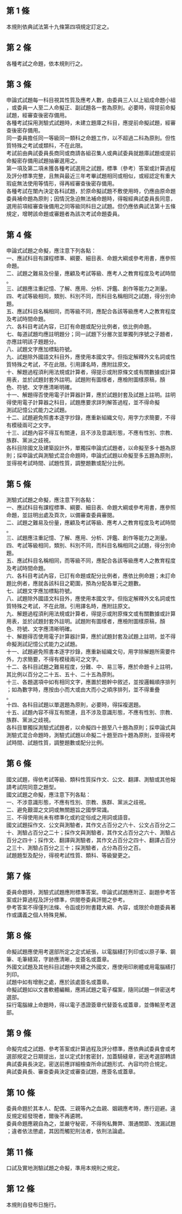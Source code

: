 第 1 條
-------
本規則依典試法第十九條第四項規定訂定之。

第 2 條
-------
各種考試之命題，依本規則行之。

第 3 條
-------
申論式試題每一科目視其性質及應考人數，由委員三人以上組成命題小組  
，或委員一人至二人命擬正、副試題各一套為原則。必要時，得提前命擬  
試題，經審查後密存備用。  
各種考試採用測驗式試題時，未建立題庫之科目，應提前命擬試題，經審  
查後密存備用。  
同一委員擔任同一等級同一類科之命題工作，以不超過二科為原則。但性  
質特殊之考試或類科，不在此限。  
考試前由典試委員長商同或商請各組召集人或典試委員就題庫試題或提前  
命擬密存備用試題抽審選用之。  
第一項及第二項未獲各種考試選用之試題，標準（參考）答案或計算過程  
及評分標準完整，且無與最近三年考畢試題相同或相似，或經認定有重大  
瑕疵無法使用等情形，得再經審查後密存備用。  
各種考試在闈內決定各科試題，於原命擬試題不敷使用時，仍應由原命題  
委員補命題為原則；因情況急迫無法補命題時，得報經典試委員長同意，  
選用前項經審查後備用之同等級同科目之試題。但仍應依典試法第十五條  
規定，增聘該命題或審題者為該次考試命題委員。

第 4 條
-------
申論式試題之命擬，應注意下列各點：  
一、應試科目有課程標準、綱要、細目表、命題大綱或參考用書，應參照  
    命題。  
二、試題之難易及份量，應顧及考試等級、應考人之教育程度及考試時間  
    。  
三、試題應注重記憶、了解、應用、分析、評鑑、創作等能力之測量。  
四、考試等級相同，類別、科別不同，而科目名稱相同之試題，得分別命  
    題。  
五、應試科目名稱相同，而等級不同，應配合各該等級應考人之教育程度  
    及考試時間命題。  
六、各科目考試內容，已訂有命題或配分比例者，依比例命題。  
七、每道試題均應註明題分；同一試題下分層次並單獨列序號之子題者，  
    亦應註明該子題題分。  
八、試題文字應加標點符號。  
九、試題除外國語文科目外，應使用本國文字。但指定解釋外文名詞或性  
    質特殊之考試，不在此限。引用譯名時，應附註原文。  
十、解題過程須利用法規或計算者，得提示或附原條文或有關數據或計算  
    用表，並於試題封套外註明。試題附有圖樣者，應檢附圖樣原稿，顏  
    色、符號、文字應清晰明確。  
十一、解題得否使用電子計算器計算，應於試題封套及試題上註明。註明  
      得使用電子計算器之科目，試題應要求詳列解答過程，並不得命擬  
      測試記憶公式能力之試題。  
十二、試題避免照書本逐字抄錄，應重新組織文句，用字力求簡要，不得  
      有模稜兩可之文字。  
十三、試題內容不得互有關連，且不涉及意識形態，不應有性別、宗教、  
      族群、黨派之歧視。  
各科目除國文及建築設計外，單獨採申論式試題者，以命擬至多十題為原  
則；採申論式與測驗式混合命題時，申論式試題以命擬至多五題為原則，  
並得視考試時間、試題性質，調整題數或配分比例。

第 5 條
-------
測驗式試題之命擬，應注意下列各點：  
一、應試科目有課程標準、綱要、細目表、命題大綱或參考用書，應參照  
    命題，並註明出處及頁次，以備審查委員審閱。  
二、試題之難易及份量，應顧及考試等級、應考人之教育程度及考試時間  
    。  
三、試題應注重記憶、了解、應用、分析、評鑑、創作等能力之測量。  
四、考試等級相同，類別、科別不同，而科目名稱相同之試題，得分別命  
    題。  
五、應試科目名稱相同，而等級不同，應配合各該等級應考人之教育程度  
    及考試時間命題。  
六、各科目考試內容，已訂有命題或配分比例者，應依比例命題；未訂命  
    題比例者，應就各該科目之範圍，預為分配各單元之題數。  
七、試題文字應加標點符號。  
八、試題除外國語文科目外，應使用本國文字。但指定解釋外文名詞或性  
    質特殊之考試，不在此限。引用譯名時，應附註原文。  
九、解題過程須利用法規或計算者，得提示或附原條文或有關數據或計算  
    用表，並於試題封套外註明。試題附有圖樣者，應檢附圖樣原稿，顏  
    色、符號、文字應清晰明確。  
十、解題得否使用電子計算器計算，應於試題封套及試題上註明，並不得  
    命擬測試記憶公式能力之試題。  
十一、試題避免照書本逐字抄錄，應重新組織文句，用字除解題所需要件  
      外，力求簡要，不得有模稜兩可之文字。  
十二、各科目試題之難易程度，分難、中、易三等，應於命題卡上註明，  
      其比例以百分之二十五、五十、二十五為原則。  
十三、各題選項中如有相同文字，應置於題幹中敘述，並按邏輯順序排列  
      ；如為數字時，應按由小而大或由大而小之順序排列，並不得重疊  
      。  
十四、各科目試題以單選題為原則，必要時，得採複選題。  
十五、試題內容不得互有關連，且不涉及意識形態，不應有性別、宗教、  
      族群、黨派之歧視。  
各科目單獨採測驗式試題者，以命擬四十題至八十題為原則；採申論式與  
測驗式混合命題時，測驗式試題以命擬二十題至四十題為原則，並得視考  
試時間、試題性質，調整題數或配分比例。

第 6 條
-------
國文試題，得依考試等級、類科性質採作文、公文、翻譯、測驗或其他報  
請考試院同意之題型。  
國文試題之命擬，應注意下列各點：  
一、不涉意識形態，不應有性別、宗教、族群、黨派之歧視。  
二、避免艱澀之文詞或無關題旨之國學常識。  
三、不得使用尚未有標準化或約定俗成之用詞或語音。  
國文試題採作文、公文與測驗者，其作文占百分之六十、公文占百分之二  
十、測驗占百分之二十；採作文與測驗者，其作文占百分之六十、測驗占  
百分之四十；採作文、翻譯與測驗者，其作文占百分之四十、翻譯占百分  
之三十、測驗占百分之三十；採測驗者，占分為百分之百。  
試題題型及配分，得視考試性質、類科、等級變更之。

第 7 條
-------
委員命題時，測驗式試題應附標準答案。申論式試題應附正、副題參考答  
案或計算過程及評分標準，供閱卷委員評閱之參考。  
參考答案不得僅列法條、令函或抄附書籍大綱、內容，或限於命題委員著  
作或講義之個人特殊見解。

第 8 條
-------
命擬試題應使用考選部所定之定式紙張，以電腦繕打列印或以原子筆、鋼  
筆、毛筆繕寫，字跡應清晰，並簽名或蓋章。  
外國文試題及其他科目試題中夾繕之外國文，應使用印刷體或用電腦繕打  
列印。  
試題中如有增刪之處，應於該處簽名或蓋章。  
命擬試題如以文書軟體編輯，應將試題之電子檔案，隨同試題一併密送考  
選部。  
採行電腦線上命題時，得以電子憑證簽章代替簽名或蓋章，並傳輸至考選  
部。

第 9 條
-------
命擬完成之試題、參考答案或計算過程及評分標準，應依典試委員會或考  
選部規定之日期提出，並以定式封套密封，加蓋騎縫章，密送考選部轉請  
典試委員長決定。密送前應詳細檢查所命試題形式、內容均符合規定。  
典試委員長、審查委員決定或審查試題，應簽名或蓋章。

第 10 條
--------
委員命題於其本人、配偶、三親等內之血親、姻親應考時，應行迴避。違  
反規定經發現者，爾後不再遴聘。  
委員命題應親自為之，並嚴守秘密，不得徇私舞弊、潛通關節、洩漏試題  
；違者依法懲處，其因而觸犯刑法者，依刑法論處。

第 11 條
--------
口試及實地測驗試題之命擬，準用本規則之規定。

第 12 條
--------
本規則自發布日施行。

